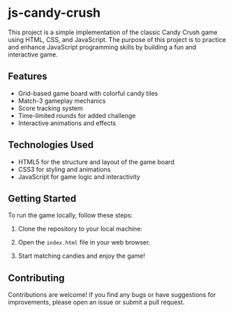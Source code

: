 # js-candy-crush
This project is a simple implementation of the classic Candy Crush game using HTML, CSS, and JavaScript. The purpose of this project is to practice and enhance JavaScript programming skills by building a fun and interactive game.

## Features

- Grid-based game board with colorful candy tiles
- Match-3 gameplay mechanics
- Score tracking system
- Time-limited rounds for added challenge
- Interactive animations and effects

## Technologies Used

- HTML5 for the structure and layout of the game board
- CSS3 for styling and animations
- JavaScript for game logic and interactivity

## Getting Started

To run the game locally, follow these steps:

1. Clone the repository to your local machine:

2. Open the `index.html` file in your web browser.

3. Start matching candies and enjoy the game!

## Contributing

Contributions are welcome! If you find any bugs or have suggestions for improvements, please open an issue or submit a pull request.



